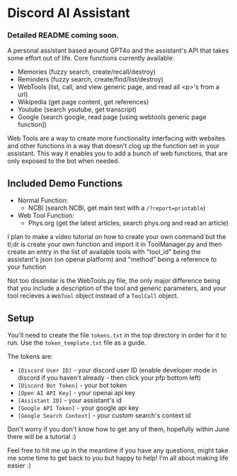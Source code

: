 # Discord AI Assistant
### Detailed README coming soon.

A personal assistant based around GPT4o and the assistant's API that takes some effort out of life. Core functions currently available:
 - Memories (fuzzy search, create/recall/destroy)
 - Reminders (fuzzy search, create/find/list/destroy)
 - WebTools (list, call, and view generic page, and read all \<p\>'s from a url)
 - Wikipedia (get page content, get references)
 - Youtube (search youtube, get transcript)
 - Google (search google, read page \[using webtools generic page function\])

Web Tools are a way to create more functionality interfacing with websites and other functions in a way that doesn't clog up the function set in your assistant.
This way it enables you to add a bunch of web functions, that are only exposed to the bot when needed.

Included Demo Functions
----
 - Normal Function:
    - NCBI (search NCBI, get main text with a `/?report=printable`)
 - Web Tool Function:
    - Phys.org (get the latest articles, search phys.org and read an article)

I plan to make a video tutorial on how to create your own command but the tl;dr is create your own function and import it in ToolManager.py
and then create an entry in the list of available tools with "tool_id" being the assistant's json (on openai platform) and "method" being a reference to your function

Not too dissimilar is the WebTools.py file, the only major difference being that you include a description of the tool and generic parameters, and your tool recieves a `WebTool` object instead of a `ToolCall` object.


Setup
----
You'll need to create the file `tokens.txt` in the top directory in order for it to run. Use the `token_template.txt` file as a guide.

The tokens are:
 - `[Discord User ID]` - your discord user ID (enable developer mode in discord if you haven't already - then click your pfp bottom left)
 - `[Discord Bot Token]` - your bot token
 - `[Open AI API Key]` - your openai api key
 - `[Assistant ID]` - your assistant's id
 - `[Google API Token]` - your google api key
 - `[Google Search Context]` - your custom search's context id

Don't worry if you don't know how to get any of them, hopefully within June there will be a tutorial :)

Feel free to hit me up in the meantime if you have any questions, might take me some time to get back to you but happy to help!
I'm all about making life easier :)
